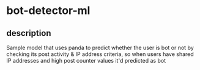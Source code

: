 # bot-detector-ml

## description

Sample model that uses panda to predict whether the user is bot or not by checking its post activity & IP address criteria, so when users have shared IP addresses and high post counter values it'd predicted as bot
